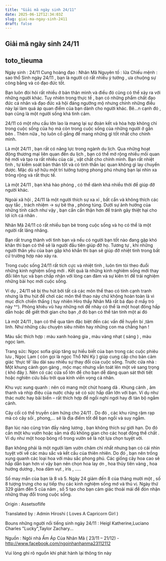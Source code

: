 ```yaml
---
title: "Giải mã ngày sinh 24/11"
date: 2025-06-12T12:34:03Z
slug: giai-ma-ngay-sinh-2411
draft: false
---
```


## Giải mã ngày sinh 24/11

## toto_tieuma

Ngày sinh : 24/11
Cung hoàng đạo : Nhân Mã
Nguyên tố : lửa
Chiếu mệnh : sao thổ
Sinh ngày 24/11 , bạn là người có rất nhiều ý tưởng , ưa chuộng sự công bằng và có đạo đức tốt.

Bạn luôn đòi hỏi rất nhiều ở bản thân mình và điều đó cũng có thể xảy ra với những người khác. Tuy nhiên trong thực tế , bạn có những phẩm chất đạo đức cá nhân và đạo đức xã hội đáng ngưỡng mộ nhưng chính những điều này lại làm quá áp quan điểm của bạn dành cho người khác. Bê...n cạnh đó , bạn cũng là một người sống khá tình cảm.

24/11 có một nhu cầu lớn lao là mang lại sự đoàn kết và hòa hợp không chỉ trong cuộc sống của họ mà còn trong cuộc sống của những người ở gần bên . Thêm nữa , họ luôn cố gắng để mang những gì tốt nhất cho chính mình.

Là một 24/11 , bạn rất có năng lực trong ngành du lịch. Qua những hoạt động thương mại liên quan đến du lịch , bạn có thể mở rộng nhiều mối quan hệ mới và tạo ra rất nhiều của cải , vật chất cho chính mình.
Bạn rất nhiệt tình , tự kiểm soát bản thân tốt và có tinh thần lạc quan không gì lay chuyển được. Mặc dù sở hữu một trí tưởng tượng phong phú nhưng bạn lại nhìn xa trông rộng và rất thực tế.

Là một 24/11 , bạn khá hào phóng , có thể dành khá nhiều thời để giúp đỡ người khác.

Ngoài xã hội , 24/11 là một người thích sự xa xỉ , bất cẩn và không thích các quy tắc , trách nhiệm -> sự bê tha , phóng túng. Dưới sự ảnh hưởng của những tính cách như vậy , bạn cần cẩn thận hơn để tránh gây thiệt hại cho lợi ích cá nhân .

Nhân Mã 24/11 có rất nhiều bạn bè trong cuộc sống và họ có thể là một người rất lăng nhăng.

Bạn rất trung thành với tình bạn và nếu có người bạn tốt nào đang gặp khó khăn thì bạn có thể sẽ là người đầu tiên giúp đỡ họ. Tương tự , khi những người thân yêu của bạn gặp khó khắn thì bạn sẽ giúp đỡ nhiệt tình trong bất cứ trường hợp nào xảy ra.

Trong cuộc sống 24/11 rất tích cực và nhiệt tình , luôn tìm tòi theo đuổi những kinh nghiệm sống mới . Kết quả là những kinh nghiêm sống mới thay đổi liên tục và bạn chấp nhận với lòng can đảm và sự kiên trì để trải nghiệm những bài học mới cuộc sống.

Ví dụ , 24/11 sẽ bị thu hút bởi tất cả các môn thể thao có tính cạnh tranh nhưng là thu hút để chơi các môn thể thao này chứ không hoàn toàn là vì mục đích chiến thắng ( tuy nhiên Hiro thấy Nhân Mã rất bá đạo ở mấy trò này ^^). Phòng khiêu vũ hay những nơi để nhảy có thể là một hoạt đông hấp dẫn hoặc để giết thời gian cho bạn ,ở đó bạn có thể tán tính một ai đó 

Là một 24/11 , bạn có thể qua tâm đặc biệt đến các vấn đề huyền bí ,tâm linh. Như những câu chuyện siêu nhiên hay những con ma chẳng hạn !

Màu sắc thích hợp : màu xanh hoàng gia , màu vàng nhạt ( sáng ) , màu ngọc lam.

Trang sức: Ngọc sofia giúp tăng sự hiểu biết của bạn trong các cuộc phiêu lưu , Ngọc Lam ( còn gọi là ngọc Thổ Nhĩ Kỳ ) giúp cung cấp cho bản cảm giác ‘thực tế’ lâu dài sau nhiều sự thay đổi của cuộc sống.
Trước cửa nhà : Một khung cảnh gọn gàng , mộc mạc nhưng vẫn toát lên một vẻ sang trọng ( khó đây  ). Nên có các cửa sổ lớn để cho bạn dễ dàng quan sát thời tiết hoặc nghiên cứu bầu trời qua kính viễn vọng cá nhân.

Khu vực xung quanh : nên có mang một chút hoang dã . Khung cảnh , âm thanh và nhịp điệu của nước chảy sẽ có sức hấp dẫn lớn với bạn. Ví dụ như thác nước hay bãi biển – rất thích hợp để ngồi nghỉ ngơi hay đi tản bộ ngắm cảnh.

Cây cối có thể truyền cảm hứng cho 24/11 . Do đó , các khu rừng rậm rạp mà có cây sồi , phong,… sẽ là địa điểm tốt để bạn ngồi và suy ngẫm.

Bạn lúc nào cũng tràn đầy năng lương , bạn không thích sự giới hạn. Do đó cần một khu vườn hoặc sân mà đủ không gian cho các hoạt động thể chất . Ví dụ như một hoop bóng rổ trong vườn sẽ là nột lựa chọn tuyệt vời.

Bạn không phải là một người làm vườn chăm chỉ nhất nhưng bạn có cái nhìn tuyệt vời về các màu sắc và kết cấu của thiên nhiên. Do đó , bạn nên trồng xung quanh các loại hoa với màu sắc phong phú. Các giống cây hoa cao sẽ hấp dẫn bạn hơn vì vậy bạn nên chọn hoa lay ơn , hoa thủy tiên vàng , hoa hướng dương , hoa dâm vụt , iris , …..

Số may mắn của bạn là 8 và 5. Ngày 24 giảm đến 8 của tháng mười một , số 8 tượng trưng cho sự tiếp thu các kinh nghiệm sống mớ và thú vị. Ngày thứ 329 giảm đến 5 của năm , số 5 tạo cho bạn cảm giác thoải mái để đón nhận những thay đổi trong cuộc sống.

Origin : Assetsoflife

Translated by : Admin Hiroshi ( Loves A Capricorn Girl )

Bouns những người nổi tiếng sinh ngày 24/11 : Heigl Katherine,Luciano Charles "Lucky",Taylor Zachary...

Nguồn : Ngôi nhà Ấm Áp Của Nhân Mã ( 23/11 – 21/12) - http://www.facebook.com/ngoinhanhanma23112112 

Vui lòng ghi rõ nguồn khi phát hành lại thông tin này